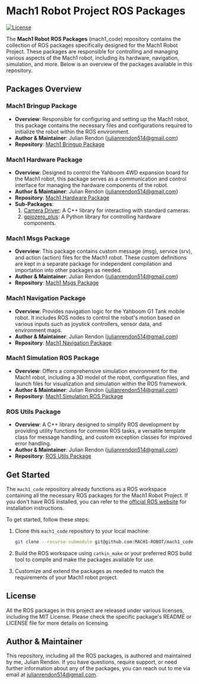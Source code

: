 # Mach1 Robot Project ROS Packages

[![License](https://img.shields.io/badge/license-MIT-blue.svg)](LICENSE)

The **Mach1 Robot ROS Packages** (mach1_code) repository contains the collection of ROS packages specifically designed for the Mach1 Robot Project. These packages are responsible for controlling and managing various aspects of the Mach1 robot, including its hardware, navigation, simulation, and more. Below is an overview of the packages available in this repository.

## Packages Overview

### Mach1 Bringup Package
- **Overview**: Responsible for configuring and setting up the Mach1 robot, this package contains the necessary files and configurations required to initialize the robot within the ROS environment.
- **Author & Maintainer**: Julian Rendon (julianrendon514@gmail.com)
- **Repository**: [Mach1 Bringup Package](https://github.com/jrendon102/mach1_bringup)

### Mach1 Hardware Package
- **Overview**: Designed to control the Yahboom 4WD expansion board for the Mach1 robot, this package serves as a communication and control interface for managing the hardware components of the robot.
- **Author & Maintainer**: Julian Rendon (julianrendon514@gmail.com)
- **Repository**: [Mach1 Hardware Package](https://github.com/jrendon102/mach1_hardware)
- **Sub-Packages**:
  1. [Camera Driver](https://github.com/jrendon102/camera_driver): A C++ library for interacting with standard cameras.
  2. [gpiozero_plus](https://github.com/jrendon102/gpiozero_plus): A Python library for controlling hardware components.

### Mach1 Msgs Package
- **Overview**: This package contains custom message (msg), service (srv), and action (action) files for the Mach1 robot. These custom definitions are kept in a separate package for independent compilation and importation into other packages as needed.
- **Author & Maintainer**: Julian Rendon (julianrendon514@gmail.com)
- **Repository**: [Mach1 Msgs Package](https://github.com/jrendon102/mach1_msgs)

### Mach1 Navigation Package
- **Overview**: Provides navigation logic for the Yahboom G1 Tank mobile robot. It includes ROS nodes to control the robot's motion based on various inputs such as joystick controllers, sensor data, and environment maps.
- **Author & Maintainer**: Julian Rendon (julianrendon514@gmail.com)
- **Repository**: [Mach1 Navigation Package](https://github.com/jrendon102/mach1_navigation)

### Mach1 Simulation ROS Package
- **Overview**: Offers a comprehensive simulation environment for the Mach1 robot, including a 3D model of the robot, configuration files, and launch files for visualization and simulation within the ROS framework.
- **Author & Maintainer**: Julian Rendon (julianrendon514@gmail.com)
- **Repository**: [Mach1 Simulation ROS Package](https://github.com/jrendon102/mach1_simulation)

### ROS Utils Package
- **Overview**: A C++ library designed to simplify ROS development by providing utility functions for common ROS tasks, a versatile template class for message handling, and custom exception classes for improved error handling.
- **Author & Maintainer**: Julian Rendon (julianrendon514@gmail.com)
- **Repository**: [ROS Utils Package](https://github.com/jrendon102/ros_utils)

## Get Started

The `mach1_code` repository already functions as a ROS workspace containing all the necessary ROS packages for the Mach1 Robot Project. If you don't have ROS installed, you can refer to the [official ROS website](http://wiki.ros.org/ROS/Installation) for installation instructions. 

To get started, follow these steps:

1. Clone this `mach1_code` repository to your local machine:
   ```bash
   git clone --recurse-submodule git@github.com:MACH1-ROBOT/mach1_code.git
   ```

2. Build the ROS workspace using `catkin_make` or your preferred ROS build tool to compile and make the packages available for use.

3. Customize and extend the packages as needed to match the requirements of your Mach1 robot project.

## License

All the ROS packages in this project are released under various licenses, including the MIT License. Please check the specific package's README or LICENSE file for more details on licensing.

## Author & Maintainer

This repository, including all the ROS packages, is authored and maintained by me, Julian Rendon. If you have questions, require support, or need further information about any of the packages, you can reach out to me via email at julianrendon514@gmail.com.
